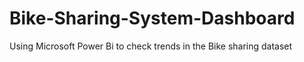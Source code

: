 # Bike-Sharing-System-Dashboard
Using Microsoft Power Bi to check trends in the Bike sharing dataset
